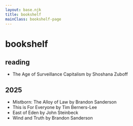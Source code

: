 ```yaml
---
layout: base.njk
title: bookshelf
mainClass: bookshelf-page
---
```


<div class="bookshelf-container">
  <h1>bookshelf</h1>

  <section class="reading-section">
    <h2>reading</h2>
    <ul class="book-list">
      <li class="book-item">
        <span class="book-title">The Age of Surveillance Capitalism</span>
        <span class="book-author">by Shoshana Zuboff</span>
      </li>
    </ul>
  </section>

  <section class="reading-section">
    <h2>2025</h2>
    <ul class="book-list">
      <li class="book-item">
        <span class="book-title">Mistborn: The Alloy of Law</span>
        <span class="book-author">by Brandon Sanderson</span>
      </li>
      <li class="book-item">
        <span class="book-title">This is For Everyone</span>
        <span class="book-author">by Tim Berners-Lee</span>
      </li>
      <li class="book-item">
        <span class="book-title">East of Eden</span>
        <span class="book-author">by John Steinbeck</span>
      </li>
      <li class="book-item">
        <span class="book-title">Wind and Truth</span>
        <span class="book-author">by Brandon Sanderson</span>
      </li>
    </ul>
  </section>
</div>
